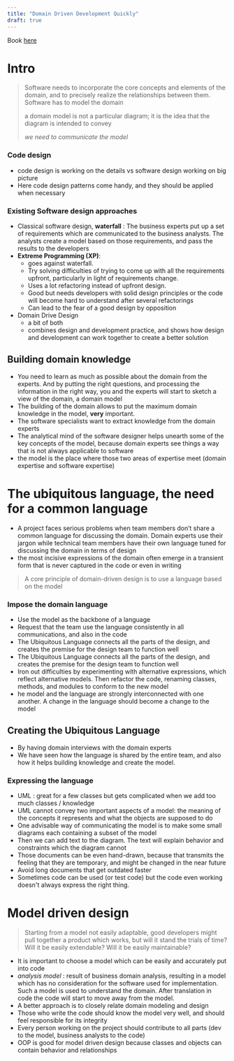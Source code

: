 ```yaml
---
title: "Domain Driven Development Quickly"
draft: true
---
```


Book [here](https://matfrs2.github.io/RS2/predavanja/literatura/Avram%20A,%20Marinescu%20F.%20-%20Domain%20Driven%20Design%20Quickly.pdf)

# Intro

>  Software needs to incorporate the core concepts and elements of the domain, and to precisely realize the relationships between them. Software has to model the domain
>
>  a domain model is not a particular diagram; it is the idea that the diagram is intended to convey
>
>  *we need to communicate the model*

### Code design

- code design is working on the details vs software design working on big picture
- Here code design patterns come handy, and they should be applied when necessary

### Existing Software design approaches

- Classical software design, **waterfall** : The business experts put up a set of requirements which are communicated to the business analysts. The analysts create a model based on those requirements, and pass the results to the developers
- **Extreme Programming (XP)**: 
  - goes against waterfall. 
  - Try solving difficulties of trying to come up with all the requirements upfront, particularly in light of requirements change. 
  - Uses a lot refactoring instead of upfront design.
  - Good but needs developers with solid design principles or the code will become hard to understand after several refactorings
  - Can lead to the fear of a good design by opposition
- Domain Drive Design
  - a bit of both
  - combines design and development practice, and shows how design and development can work together to create a better solution

## Building domain knowledge

- You need to learn as much as possible about the domain from the experts. And by putting the right questions, and processing the information in the right way, you and the experts will start to sketch a view of the domain, a domain model
- The building of the domain allows to put the maximum domain knowledge in the model, **very** important.
- The software specialists want to extract knowledge from the domain experts
- The analytical mind of the software designer helps unearth some of the key concepts of the model, because domain experts see things a way that is not always applicable to software
- the model is the place where those two areas of expertise meet (domain expertise and software expertise)



# The ubiquitous language, the need for a common language

- A project faces serious problems when team members don’t share a common language for discussing the domain. Domain experts use their jargon while technical team members have their own language tuned for discussing the domain in terms of design
- the most incisive expressions of the domain often emerge in a transient form that is never captured in the code or even in writing

> A core principle of domain-driven design is to use a language based on the model

### Impose the domain language

- Use the model as the backbone of a language
- Request that the team use the language consistently in all communications, and also in the code
- The Ubiquitous Language connects all the parts of the design, and creates the premise for the design team to function well
- The Ubiquitous Language connects all the parts of the design, and creates the premise for the design team to function well
- Iron out difficulties by experimenting with alternative expressions, which reflect alternative models. Then refactor the code, renaming classes, methods, and modules to conform to the new model
- he model and the language are strongly interconnected with one another. A change in the language should become a change to the model

## Creating the Ubiquitous Language 

- By having domain interviews with the domain experts
- We have seen how the language is shared by the entire team, and also how it helps building knowledge and create the model.

### Expressing the language

- UML : great for a few classes but gets complicated when we add too much classes / knowledge
- UML cannot convey two important aspects of a model: the meaning of the concepts it represents and what the objects are supposed to do
- One advisable way of communicating the model is to make some small diagrams each containing a subset of the model
- Then we can add text to the diagram. The text will explain behavior and constraints which the diagram cannot
- Those documents can be even hand-drawn, because that transmits the feeling that they are temporary, and might be changed in the near future
- Avoid long documents that get outdated faster
- Sometimes code can be used (or test code) but the code even working doesn't always express the right thing.

# Model driven design

> Starting from a model not easily adaptable, good developers might pull together a product which works, but will it stand the trials of time? Will it be easily extendable? Will it be easily maintainable?

- It is important to choose a model which can be easily and accurately put into code
- *analysis model* : result of business domain analysis, resulting in a model which has no consideration for the software used for implementation. Such a model is used to understand the domain. After translation in code the code will start to move away from the model.
- A better approach is to closely relate domain modeling and design
- Those who write the code should know the model very well, and should feel responsible for its integrity
- Every person working on the project should contribute to all parts (dev to the model, business analysts to the code)
- OOP is good for model driven design because classes and objects can contain behavior and relationships
